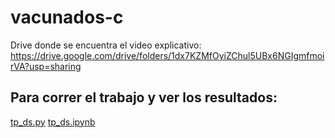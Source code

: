 # vacunados-c
Drive donde se encuentra el video explicativo: 
https://drive.google.com/drive/folders/1dx7KZMfOyiZChul5UBx6NGIgmfmoirVA?usp=sharing 

## Para correr el trabajo y ver los resultados:
[tp_ds.py](https://github.com/RicardoLegac/vacunados-c/blob/master/tp_ds.py)
[tp_ds.ipynb](https://github.com/RicardoLegac/vacunados-c/blob/master/tp_ds.ipynb)

